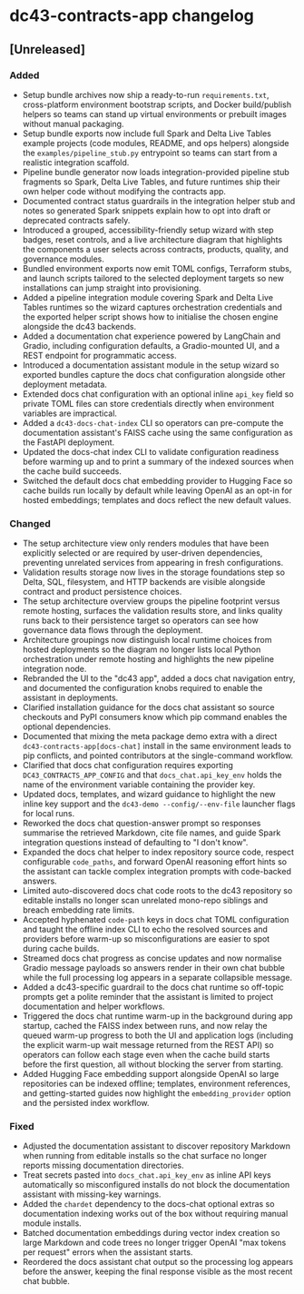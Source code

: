 # dc43-contracts-app changelog

## [Unreleased]
### Added
- Setup bundle archives now ship a ready-to-run `requirements.txt`, cross-platform
  environment bootstrap scripts, and Docker build/publish helpers so teams can
  stand up virtual environments or prebuilt images without manual packaging.
- Setup bundle exports now include full Spark and Delta Live Tables example
  projects (code modules, README, and ops helpers) alongside the
  `examples/pipeline_stub.py` entrypoint so teams can start from a realistic
  integration scaffold.
- Pipeline bundle generator now loads integration-provided pipeline stub
  fragments so Spark, Delta Live Tables, and future runtimes ship their own
  helper code without modifying the contracts app.
- Documented contract status guardrails in the integration helper stub and notes so generated Spark
  snippets explain how to opt into draft or deprecated contracts safely.
- Introduced a grouped, accessibility-friendly setup wizard with step badges, reset controls, and a
  live architecture diagram that highlights the components a user selects across contracts,
  products, quality, and governance modules.
- Bundled environment exports now emit TOML configs, Terraform stubs, and launch scripts tailored to
  the selected deployment targets so new installations can jump straight into provisioning.
- Added a pipeline integration module covering Spark and Delta Live Tables runtimes so the wizard
  captures orchestration credentials and the exported helper script shows how to initialise the
  chosen engine alongside the dc43 backends.
- Added a documentation chat experience powered by LangChain and Gradio, including configuration
  defaults, a Gradio-mounted UI, and a REST endpoint for programmatic access.
- Introduced a documentation assistant module in the setup wizard so exported bundles capture the
  docs chat configuration alongside other deployment metadata.
- Extended docs chat configuration with an optional inline `api_key` field so private TOML files can
  store credentials directly when environment variables are impractical.
- Added a `dc43-docs-chat-index` CLI so operators can pre-compute the documentation assistant's
  FAISS cache using the same configuration as the FastAPI deployment.
- Updated the docs-chat index CLI to validate configuration readiness before warming up and to
  print a summary of the indexed sources when the cache build succeeds.
- Switched the default docs chat embedding provider to Hugging Face so cache builds run locally by
  default while leaving OpenAI as an opt-in for hosted embeddings; templates and docs reflect the
  new default values.

### Changed
- The setup architecture view only renders modules that have been explicitly selected or are
  required by user-driven dependencies, preventing unrelated services from appearing in fresh
  configurations.
- Validation results storage now lives in the storage foundations step so Delta, SQL, filesystem,
  and HTTP backends are visible alongside contract and product persistence choices.
- The setup architecture overview groups the pipeline footprint versus remote hosting, surfaces the
  validation results store, and links quality runs back to their persistence target so operators can
  see how governance data flows through the deployment.
- Architecture groupings now distinguish local runtime choices from hosted deployments so the
  diagram no longer lists local Python orchestration under remote hosting and highlights the new
  pipeline integration node.
- Rebranded the UI to the "dc43 app", added a docs chat navigation entry, and documented the
  configuration knobs required to enable the assistant in deployments.
- Clarified installation guidance for the docs chat assistant so source checkouts and PyPI
  consumers know which pip command enables the optional dependencies.
- Documented that mixing the meta package demo extra with a direct
  `dc43-contracts-app[docs-chat]` install in the same environment leads to pip conflicts, and
  pointed contributors at the single-command workflow.
- Clarified that docs chat configuration requires exporting `DC43_CONTRACTS_APP_CONFIG` and that
  `docs_chat.api_key_env` holds the name of the environment variable containing the provider key.
- Updated docs, templates, and wizard guidance to highlight the new inline key support and the
  `dc43-demo --config/--env-file` launcher flags for local runs.
- Reworked the docs chat question-answer prompt so responses summarise the retrieved Markdown,
  cite file names, and guide Spark integration questions instead of defaulting to "I don't know".
- Expanded the docs chat helper to index repository source code, respect configurable
  `code_paths`, and forward OpenAI reasoning effort hints so the assistant can tackle
  complex integration prompts with code-backed answers.
- Limited auto-discovered docs chat code roots to the dc43 repository so editable installs no
  longer scan unrelated mono-repo siblings and breach embedding rate limits.
- Accepted hyphenated `code-path` keys in docs chat TOML configuration and taught the
  offline index CLI to echo the resolved sources and providers before warm-up so
  misconfigurations are easier to spot during cache builds.
- Streamed docs chat progress as concise updates and now normalise Gradio
  message payloads so answers render in their own chat bubble while the full
  processing log appears in a separate collapsible message.
- Added a dc43-specific guardrail to the docs chat runtime so off-topic prompts get a polite
  reminder that the assistant is limited to project documentation and helper workflows.
- Triggered the docs chat runtime warm-up in the background during app startup, cached the
  FAISS index between runs, and now relay the queued warm-up progress to both the UI and
  application logs (including the explicit warm-up wait message returned from the REST API)
  so operators can follow each stage even when the cache build starts before the first
  question, all without blocking the server from starting.
- Added Hugging Face embedding support alongside OpenAI so large repositories can be indexed
  offline; templates, environment references, and getting-started guides now highlight the
  `embedding_provider` option and the persisted index workflow.

### Fixed
- Adjusted the documentation assistant to discover repository Markdown when running from
  editable installs so the chat surface no longer reports missing documentation directories.
- Treat secrets pasted into `docs_chat.api_key_env` as inline API keys automatically so misconfigured
  installs do not block the documentation assistant with missing-key warnings.
- Added the `chardet` dependency to the docs-chat optional extras so documentation indexing
  works out of the box without requiring manual module installs.
- Batched documentation embeddings during vector index creation so large Markdown and code
  trees no longer trigger OpenAI "max tokens per request" errors when the assistant starts.
- Reordered the docs assistant chat output so the processing log appears before the
  answer, keeping the final response visible as the most recent chat bubble.

